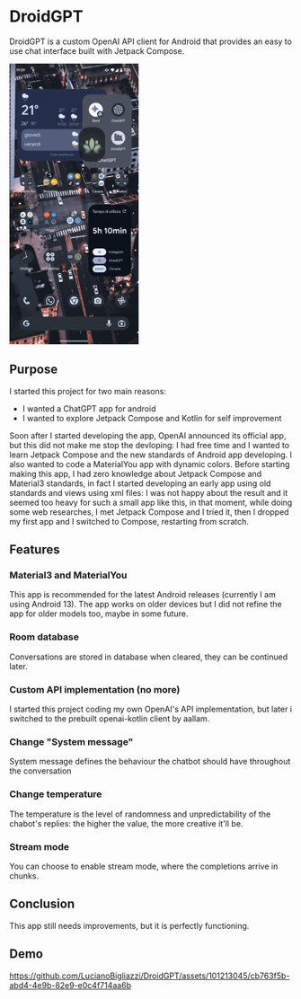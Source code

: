 # DroidGPT
DroidGPT is a custom OpenAI API client for Android that provides an easy to use chat interface built with Jetpack Compose.

<img src="https://github.com/LucianoBigliazzi/DroidGPT/blob/master/demogif.gif" width="230" height="500"/>

## Purpose
I started this project for two main reasons:
- I wanted a ChatGPT app for android
- I wanted to explore Jetpack Compose and Kotlin for self improvement


Soon after I started developing the app, OpenAI announced its official app, but this did not make me stop the devloping: I had free time and I wanted to learn Jetpack Compose and the new standards of Android app developing. I also wanted to code a MaterialYou app with dynamic colors.
Before starting making this app, I had zero knowledge about Jetpack Compose and Material3 standards, in fact I started developing an early app using old standards and views using xml files: I was not happy about the result and it seemed too heavy for such a small app like this, in that
moment, while doing some web researches, I met Jetpack Compose and I tried it, then I dropped my first app and I switched to Compose, restarting from scratch.


## Features
### Material3 and MaterialYou 
This app is recommended for the latest Android releases (currently I am using Android 13). The app works on older devices but I did not refine the app for older models too, maybe in some future.

### Room database
Conversations are stored in database when cleared, they can be continued later.

### Custom API implementation (no more)
I started this project coding my own OpenAI's API implementation, but later i switched to the prebuilt openai-kotlin client by aallam.

### Change "System message"
System message defines the behaviour the chatbot should have throughout the conversation

### Change temperature
The temperature is the level of randomness and unpredictability of the chabot's replies: the higher the value, the more creative it'll be.

### Stream mode
You can choose to enable stream mode, where the completions arrive in chunks.


## Conclusion
This app still needs improvements, but it is perfectly functioning.

## Demo
https://github.com/LucianoBigliazzi/DroidGPT/assets/101213045/cb763f5b-abd4-4e9b-82e9-e0c4f714aa6b
